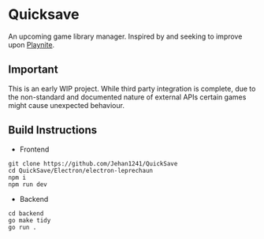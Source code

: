 # Quicksave
An upcoming game library manager. Inspired by and seeking to improve upon [Playnite](https://playnite.link/).

## Important
This is an early WIP project. While third party integration is complete, due to the non-standard and documented nature of external APIs certain games might cause unexpected behaviour.

## Build Instructions
* Frontend
```
git clone https://github.com/Jehan1241/QuickSave
cd QuickSave/Electron/electron-leprechaun
npm i
npm run dev
```
* Backend
```
cd backend
go make tidy
go run .
```

